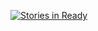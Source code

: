 [![Stories in Ready](https://badge.waffle.io/vragosta/dracobit.io.png?label=backlog&title=Backlog)](https://waffle.io/vragosta/dracobit.io)
